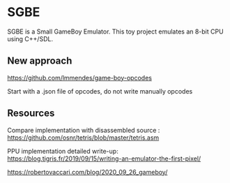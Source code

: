 # SGBE

SGBE is a Small GameBoy Emulator. This toy project emulates an 8-bit CPU using C++/SDL.

## New approach

https://github.com/lmmendes/game-boy-opcodes

Start with a .json file of opcodes, do not write manually opcodes

## Resources

Compare implementation with disassembled source :
https://github.com/osnr/tetris/blob/master/tetris.asm

PPU implementation detailed write-up:
https://blog.tigris.fr/2019/09/15/writing-an-emulator-the-first-pixel/

https://robertovaccari.com/blog/2020_09_26_gameboy/